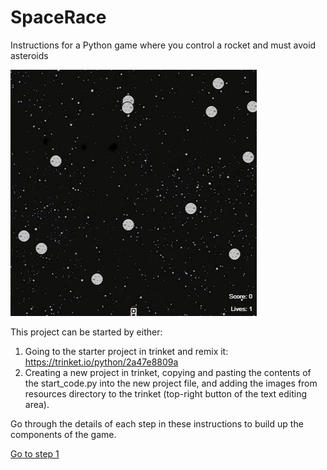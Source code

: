 # SpaceRace
Instructions for a Python game where you control a rocket and must avoid asteroids

![](demo.gif)

This project can be started by either:

1. Going to the starter project in trinket and remix it: https://trinket.io/python/2a47e8809a
2. Creating a new project in trinket, copying and pasting the contents of the start_code.py into the new project file, and adding the images from resources directory to the trinket (top-right button of the text editing area).

Go through the details of each step in these instructions to build up the components of the game.

[Go to step 1](step01-create_rocket/)
